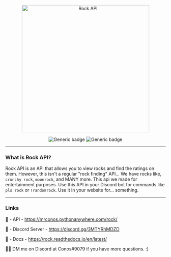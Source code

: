 <br/>

<div align="center">
    <img width="400" src="https://github.com/Mr-Conos/Rock-API/blob/master/Rock-API/img/rock-api.png?raw=true" alt="Rock API">
    
![Generic badge](https://img.shields.io/badge/Version-1.0.0-darkgrey.svg)
![Generic badge](https://badgen.net/uptime-robot/status/m790509669-da51f6216ce0fd9785b8732d)
<br/>

</div> 

---

### What is Rock API?
Rock API is an API that allows you to view rocks and find the ratings on them. However, this isn't a regular "rock finding" API... We have rocks like, `crunchy rock`, `moonrock`, and MANY more. This api we made for entertainment purposes. Use this API in your Discord bot for commands like `pls rock` or `!randomrock`. Use it in your website for... something. 

---

### Links
🔗 - API - https://mrconos.pythonanywhere.com/rock/

🔗 - Discord Server - https://discord.gg/3MTYRhMDZD

🔗 - Docs - https://rock.readthedocs.io/en/latest/

💁‍♂️ DM me on Discord at Conos#9079 if you have more questions. :)




